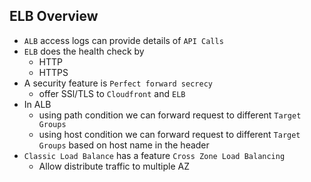## ELB Overview

- `ALB` access logs can provide details of `API Calls`
- `ELB` does the health check by
  - HTTP
  - HTTPS
- A security feature is `Perfect forward secrecy`
  - offer SSl/TLS to `Cloudfront` and `ELB`
- In ALB
  - using path condition we can forward request to different `Target Groups`
  - using host condition we can forward request to different `Target Groups` based on host name in the header
- `Classic Load Balance` has a feature `Cross Zone Load Balancing`
  - Allow distribute traffic to multiple AZ
